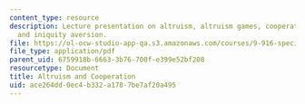 ```yaml
---
content_type: resource
description: Lecture presentation on altruism, altruism games, cooperation, prosociality,
  and iniquity aversion.
file: https://ol-ocw-studio-app-qa.s3.amazonaws.com/courses/9-916-special-topics-social-animals-fall-2009/ace264dd0ec4b332a1787be7af20a495_MIT9_916F09_lec02.pdf
file_type: application/pdf
parent_uid: 6759918b-6663-3b76-700f-e399e52bf208
resourcetype: Document
title: Altruism and Cooperation
uid: ace264dd-0ec4-b332-a178-7be7af20a495
---
```

